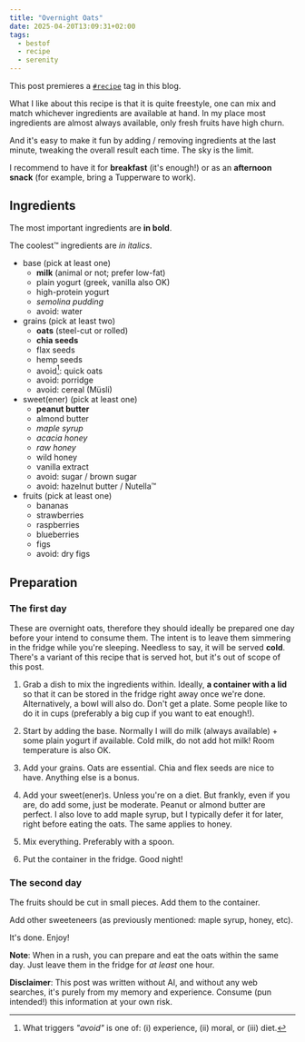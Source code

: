 ```yaml
---
title: "Overnight Oats"
date: 2025-04-20T13:09:31+02:00
tags:
  - bestof
  - recipe
  - serenity
---
```


This post premieres a [`#recipe`](/tags/recipe) tag in this blog.

What I like about this recipe is that it is quite freestyle, one can mix and
match whichever ingredients are available at hand. In my place most
ingredients are almost always available, only fresh fruits have high churn.

And it's easy to make it fun by adding / removing ingredients at the last
minute, tweaking the overall result each time. The sky is the limit.

I recommend to have it for **breakfast** (it's enough!) or as an **afternoon snack**
(for example, bring a Tupperware to work).

## Ingredients

The most important ingredients are **in bold**.

The coolest™ ingredients are _in italics_.

- base (pick at least one)
  - **milk** (animal or not; prefer low-fat)
  - plain yogurt (greek, vanilla also OK)
  - high-protein yogurt
  - _semolina pudding_
  - avoid: water
- grains (pick at least two)
  - **oats** (steel-cut or rolled)
  - **chia seeds**
  - flax seeds
  - hemp seeds
  - avoid[^1]: quick oats
  - avoid: porridge
  - avoid: cereal (Müsli)
- sweet(ener) (pick at least one)
  - **peanut butter**
  - almond butter
  - _maple syrup_
  - _acacia honey_
  - _raw honey_
  - wild honey
  - vanilla extract
  - avoid: sugar / brown sugar
  - avoid: hazelnut butter / Nutella™
- fruits (pick at least one)
  - bananas
  - strawberries
  - raspberries
  - blueberries
  - figs
  - avoid: dry figs

## Preparation

### The first day

These are overnight oats, therefore they should ideally be prepared one day
before your intend to consume them. The intent is to leave them simmering in the
fridge while you're sleeping. Needless to say, it will be served **cold**.
There's a variant of this recipe that is served hot, but it's out of scope of
this post.

1. Grab a dish to mix the ingredients within. Ideally, **a container with a lid**
so that it can be stored in the fridge right away once we're done.
Alternatively, a bowl will also do. Don't get a plate. Some people like to do it
in cups (preferably a big cup if you want to eat enough!).

1. Start by adding the base. Normally I will do milk (always available) + some
plain yogurt if available. Cold milk, do not add hot milk! Room temperature is
also OK.

1. Add your grains. Oats are essential. Chia and flex seeds are nice to have.
   Anything else is a bonus.

1. Add your sweet(ener)s. Unless you're on a diet. But frankly, even if you are,
   do add some, just be moderate. Peanut or almond butter are perfect. I also
     love to add maple syrup, but I typically defer it for later, right before
     eating the oats. The same applies to honey.

1. Mix everything. Preferably with a spoon.

1. Put the container in the fridge. Good night!

### The second day

The fruits should be cut in small pieces. Add them to the container.

Add other sweeteneers (as previously mentioned: maple syrup, honey, etc).

It's done. Enjoy!

**Note**: When in a rush, you can prepare and eat the oats within the same day.
Just leave them in the fridge for _at least_ one hour.

**Disclaimer**: This post was written without AI, and without any web searches, it's purely from
my memory and experience. Consume (pun intended!) this information at your own
risk.


[^1]: What triggers _"avoid"_ is one of: (i) experience, (ii) moral, or (iii)
    diet.
